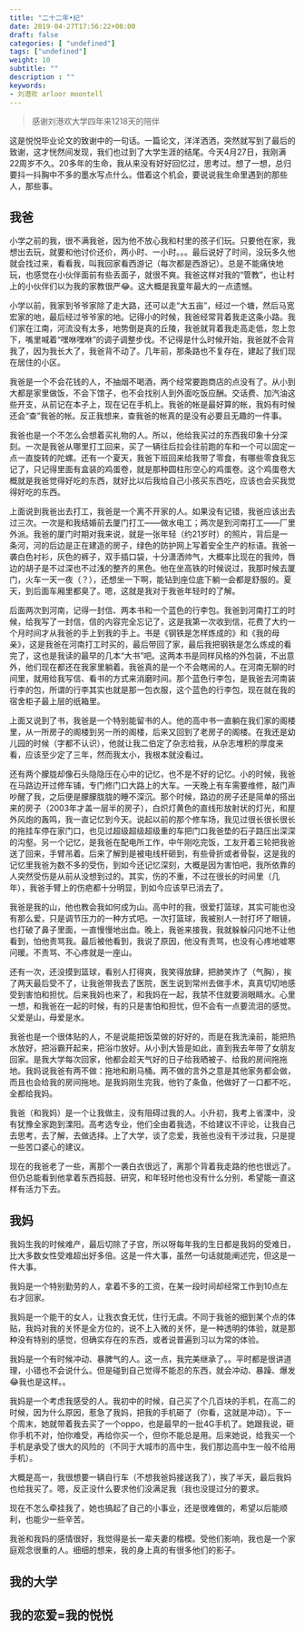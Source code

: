 ```yaml
---
title: "二十二年•纪"
date: 2019-04-27T17:56:22+08:00
draft: false
categories: [ "undefined"]
tags: ["undefined"]
weight: 10
subtitle: ""
description : ""
keywords:
- 刘港欢 arloor moontell
---
```


>感谢刘港欢大学四年来1218天的陪伴 

这是悦悦毕业论文的致谢中的一句话。一篇论文，洋洋洒洒，突然就写到了最后的致谢，这才恍然间发现，我们也过到了大学生涯的结尾。今天4月27日，我刚满22周岁不久。20多年的生命，我从来没有好好回忆过，思考过。想了一想，总归要抖一抖胸中不多的墨水写点什么。借着这个机会，要说说我生命里遇到的那些人，那些事。
<!--more-->

## 我爸

小学之前的我，很不满我爸，因为他不放心我和村里的孩子们玩。只要他在家，我想出去玩，就要和他讨价还价，两小时、一小时。。。最后说好了时间，没玩多久他就会找过来，看看我，叫我回家看西游记（每次都是西游记）。总是不能痛快地玩，也感觉在小伙伴面前有些丢面子，就很不爽。我爸这样对我的“管教”，也让村上的小伙伴们以为我的家教很严😂。这大概是我童年最大的一点遗憾。

小学以前，我家到爷爷家除了走大路，还可以走“大五亩”，经过一个塘，然后马宽宏家的地，最后经过爷爷家的地。记得小的时候，我爸经常背着我走这条小路。我们家在江南，河流没有太多，地势倒是真的丘陵，我爸就背着我走高走低，忽上忽下，嘴里喊着“嘿咻嘿咻”的调子调整步伐。不记得是什么时候开始，我爸就不会背我了，因为我长大了，我爸背不动了。几年前，那条路也不复存在，建起了我们现在居住的小区。

我爸是一个不会花钱的人，不抽烟不喝酒，两个经常要跑商店的点没有了。从小到大都是家里做饭，不会下馆子，也不会找别人到外面吃饭应酬。交话费、加汽油这些开支，从前记在本子上，现在记在手机上。我爸的帐是最好算的帐，我妈有时候还会“查”我爸的帐。反正我想来，查我爸的帐真的是没有必要且无趣的一件事。

我爸也是一个不怎么会想着买礼物的人。所以，他给我买过的东西我印象十分深刻。一次是我爸从哪里打工回来，买了一辆往后拉会往前跑的车和一个可以固定一点一直旋转的陀螺。还有一个夏天，我爸下班回来给我带了零食，有哪些零食我忘记了，只记得里面有盒装的鸡蛋卷，就是那种圆柱形空心的鸡蛋卷。这个鸡蛋卷大概就是我爸觉得好吃的东西，就好比以后我给自己小孩买东西吃，应该也会买我觉得好吃的东西。

上面说到我爸出去打工，我爸是一个离不开家的人。如果没有记错，我爸应该出去过三次。一次是和我结婚前去厦门打工——做水电工；两次是到河南打工——厂里外派。我爸的厦门时期对我来说，就是一张年轻（约21岁时）的照片，背后是一条河，河的后边是正在建造的房子，绿色的防护网上写着安全生产的标语。我爸一袭白色衬衫，灰色的裤子，双手插口袋，十分潇洒帅气，大概率比现在的我帅，唇边的胡子是不过深也不过浅的整齐的黑色。他在坐高铁的时候说过，我那时候去厦门，火车一天一夜（？），还想坐一下啊，能钻到座位底下躺一会都是舒服的。夏天，到后面车厢里都臭了。嗯，这就是我对于我爸年轻时的了解。

后面两次到河南，记得一封信、两本书和一个蓝色的行李包。我爸到河南打工的时候，给我写了一封信，信的内容完全忘记了，这是我第一次收到信，花费了大约一个月时间才从我爸的手上到我的手上。书是《钢铁是怎样炼成的》和《我的母亲》，这是我爸在河南打工时买的，最后带回了家，最后我把钢铁是怎么炼成的看完了，这也是我读的最早的几本“大书”吧。这两本书是同样风格的外包装，不出意外，他们现在都还在我家里躺着。我爸真的是一个不会瞎闹的人。在河南无聊的时间里，就用给我写信、看书的方式来消磨时间。那个蓝色行李包，是我爸去河南装行李的包，所谓的行李其实也就是那一包衣服，这个蓝色的行李包，现在就在我的宿舍柜子最上层的纸箱里。

上面又说到了书，我爸是一个特别能留书的人。他的高中书一直躺在我们家的阁楼里，从一所房子的阁楼到另一所的阁楼，后来又回到了老房子的阁楼。在我还是幼儿园的时候（字都不认识），他就让我二伯定了杂志给我，从杂志堆积的厚度来看，应该至少定了三年，然而我太小，我根本就没看过。

还有两个朦胧却像石头隐隐压在心中的记忆，也不是不好的记忆。小的时候，我爸在马路边开过修车铺，专门修门口大路上的大车。一天晚上有车需要维修，敲门声吵醒了我，之后便是朦朦胧胧的睡不深沉。那个时候，路边的房子还是简单的搭出来的房子（2003年才盖一层半的房子），白炽灯黄色的直线形放射状的灯光，和屋外风炮的轰鸣，我一直记忆到今天。说起以前的那个修车场，我见过很长很长很长的拖挂车停在家门口，也见过超级超级超级重的车把门口我爸垫的石子路压出深深的沟壑。另一个记忆，是我爸在配电所工作，中午刚吃完饭，工友开着三轮把我爸送了回来，手臂吊着。后来了解到是被电线杆砸到，有些骨折或者骨裂，这是我的记忆里我爸为数不多的受伤，到如今还记忆深刻，大概是因为害怕吧，我所依靠的人突然受伤是从前从没想到过的。其实，伤的不重，不过在很长的时间里（几年），我爸手臂上的伤疤都十分明显，到如今应该早已消去了。

我爸是我的山，他也教会我如何成为山。高中时的我，很爱打篮球，其实可能也没有那么爱，只是调节压力的一种方式吧。一次打篮球，我被别人一肘打坏了眼镜，也打破了鼻子里面，一直慢慢地出血。晚上，我爸来接我，我就躲躲闪闪地不让他看到，怕他责骂我。最后被他看到，我说了原因，他没有责骂，也没有心疼地嘘寒问暖。不责骂、不心疼就是一座山。

还有一次，还没摸到篮球，看别人打得爽，我笑得放肆，把肺笑炸了（气胸），挨了两天最后受不了，让我爸带我去了医院，医生说到常州去做手术，真真切切地感受到害怕和担忧。后来我妈也来了，和我妈在一起，我禁不住就要淌眼睛水。心里一想，和我爸在一起的时候，有的只是害怕和担忧，但不会有一点要流泪的感觉。父爱是山，母爱是水。

我爸也是一个很体贴的人，不是说能把饭菜做的好好的，而是在我洗澡前，能把热水放好，把浴霸开起来，把浴巾放好。从小到大皆是如此，直到我去年带了女朋友回家。是我大学每次回家，他都会趁天气好的日子给我晒被子、给我的房间拖拖地。我妈说我爸有两不做：拖地和刷马桶。两不做的言外之意是其他家务都会做，而且也会给我的房间拖地。是我妈刚生完我，他钓了条鱼，他做好了一口都不吃，全都给我妈。

我爸（和我妈）是一个让我做主，没有阻碍过我的人。小升初，我考上省溧中，没有犹豫全家跑到溧阳。高考选专业，他们全由着我选，不给建议不评论，让我自己去思考，去了解，去做选择。上了大学，谈了恋爱，我爸也没有干涉过我，只是提一些苦口婆心的建议。

现在的我爸老了一些，离那个一袭白衣很远了，离那个背着我走路的他也很远了。但仍总能看到他拿着东西捣鼓、研究，和年轻时他也没有什么分别，希望能一直这样有活力下去。

## 我妈

我妈生我的时候难产，最后切除了子宫，所以呀每年我的生日都是我妈的受难日，比大多数女性受难超出好多倍。这是一件大事，虽然一句话就能阐述完，但这是一件大事。

我妈是一个特别勤劳的人，拿着不多的工资，在某一段时间却经常工作到10点左右才回家。

我妈是一个能干的女人，让我衣食无忧，住行无虞。不同于我爸的细到某个点的体贴，我妈对我的关怀是全方位的，说不上入微的关怀，是一种透明的体验，就是那种没有特别的感觉，但确实存在的东西，或者说普遍到习以为常的体验。

我妈是一个有时候冲动、暴脾气的人。这一点，我完美继承了。。平时都是很讲道理，小错也不会说什么。但是碰到自己觉得不能忍的东西，就会冲动、暴躁、爆发😂我也是这样。。

我妈是一个考虑我感受的人。我初中的时候，自己买了个几百块的手机，在高二的时候，因为什么原因，惹急了我妈，把我的手机砸了（你看，这就是冲动）。下一个周末，她就带着我去买了一个oppo，也是最早的一批4G手机了。她跟我说，砸你手机不对，怕你难受，再给你买一个，但你不能总是用。后来她说，给我买一个手机是承受了很大的风险的（不同于大城市的高中生，我们那边高中生一般不给用手机）。

大概是高一，我很想要一辆自行车（不想我爸妈接送我了），挨了半天，最后我妈也给我买了。嗯，反正没什么要求他们没满足我（我也没提过分的要求。

现在不怎么牵挂我了，她也搞起了自己的小事业，还是很难做的，希望以后能顺利，也能少一些辛苦。

我爸和我妈的感情很好，我觉得是长一辈夫妻的楷模。受他们影响，我也是一个家庭观念很重的人。细细的想来，我的身上真的有很多他们的影子。

## 我的大学

## 我的恋爱=我的悦悦